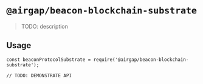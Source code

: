 # `@airgap/beacon-blockchain-substrate`

> TODO: description

## Usage

```
const beaconProtocolSubstrate = require('@airgap/beacon-blockchain-substrate');

// TODO: DEMONSTRATE API
```
